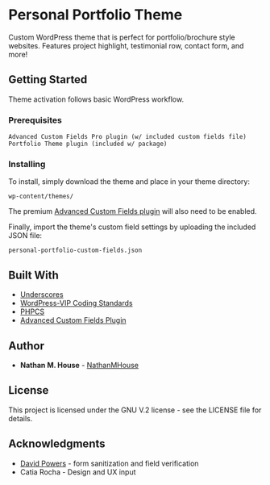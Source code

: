 # Personal Portfolio Theme

Custom WordPress theme that is perfect for portfolio/brochure style websites. Features project highlight, testimonial row, contact form, and more!

## Getting Started

Theme activation follows basic WordPress workflow.

### Prerequisites

```
Advanced Custom Fields Pro plugin (w/ included custom fields file)
Portfolio Theme plugin (included w/ package)
```

### Installing

To install, simply download the theme and place in your theme directory:

```
wp-content/themes/
```

The premium [Advanced Custom Fields plugin](https://www.advancedcustomfields.com/) will also need to be enabled. 

Finally, import the theme's custom field settings by uploading the included JSON file:

```
personal-portfolio-custom-fields.json
```

## Built With

* [Underscores](https://github.com/Automattic/underscores.me)
* [WordPress-VIP Coding Standards](https://github.com/Automattic/VIP-Coding-Standards)
* [PHPCS](https://github.com/squizlabs/PHP_CodeSniffer)
* [Advanced Custom Fields Plugin](https://www.advancedcustomfields.com/)

## Author


* **Nathan M. House** - [NathanMHouse](https://github.com/NathanMHouse)


## License

This project is licensed under the GNU V.2 license - see the LICENSE file for details.

## Acknowledgments

* [David Powers](http://foundationphp.com/) - form sanitization and field verification
* Catia Rocha - Design and UX input